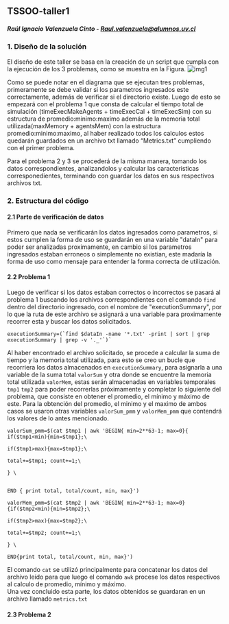 ## TSSOO-taller1
##### Raúl  Ignacio Valenzuela Cinto - Raul.valenzuela@alumnos.uv.cl

###  1. Diseño de la solución  
El diseño de este taller se basa en la creación de un script que cumpla con la ejecución de los 3 problemas, como se muestra en la Figura. 
![img1](http://imgfz.com/i/QVx7OUK.png) 
 
Como se puede notar en el diagrama que se ejecutan tres problemas, primeramente se debe validar si los parametros ingresados este correctamente, además de verificar si el directorio existe. Luego de esto se empezará con el problema 1 que consta de calcular el tiempo total de simulación (timeExecMakeAgents + timeExecCal + timeExecSim) con su estructura de promedio:minimo:maximo además de la memoria total utilizada(maxMemory + agentsMem) con la estructura promedio:minimo:maximo, al haber realizado todos los calculos estos quedarán guardados en un archivo txt llamado “Metrics.txt” cumpliendo con el primer problema.

Para el problema 2 y 3 se procederá de la misma manera, tomando los datos correspondientes, analizandolos y calcular las caracteristicas corresponedientes, terminando con guardar los datos en sus respectivos archivos txt.
 
###   2. Estructura del código 
#### 2.1 Parte de verificación de datos  
Primero que nada se verificarán los datos ingresados como parametros, si estos cumplen la forma de uso se guardarán en una variable "dataIn"  para poder ser analizadas proximamente, en cambio si los parametros ingresados estaban erroneos o simplemente no existian, este madaría la forma de uso como mensaje para entender la forma correcta de utilización. 
#### 2.2 Problema 1
Luego de verificar si los datos estaban correctos o incorrectos se pasará al problema 1 buscando los archivos correspondientes con el comando `find` dentro del directorio ingresado, con el nombre de "executionSummary", por lo que la ruta de este archivo se asignará a una variable para proximamente recorrer esta y buscar los datos solicitados.  

```
executionSummary=(`find $dataIn -name '*.txt' -print | sort | grep executionSummary | grep -v '._'`)`
```
Al haber encontrado el archivo solicitado, se procede a calcular la suma de tiempo y la memoria total utilizada, para esto se creo un bucle que recorriera los datos almacenados en `executionSummary`, para asignarla a una variable de la suma total `valorSum`
y otra donde se encuentre la memoria total utilizada `valorMem`, estas serán almacenadas en variables temporales `tmp1` `tmp2` para poder recorrerlas próximamente y completar lo siguiente del problema, que consiste en obtener el promedio, el mínimo y máximo de este.
Para la obtención del promedio, el minimo y el maximo de ambos casos se usaron otras variables `valorSum_pmm` y `valorMem_pmm` que contendrá los valores de lo antes mencionado. 
```
valorSum_pmm=$(cat $tmp1 | awk 'BEGIN{ min=2**63-1; max=0}{ if($tmp1<min){min=$tmp1};\
                                                                                                  if($tmp1>max){max=$tmp1};\
                                                                                                  total+=$tmp1; count+=1;\
                                                                                            } \
                                                                                            
                                                                                                 END { print total, total/count, min, max}')
```
```
valorMem_pmm=$(cat $tmp2 | awk 'BEGIN{ min=2**63-1; max=0}{if($tmp2<min){min=$tmp2};\
                                                                                                  if($tmp2>max){max=$tmp2};\
                                                                                                  total+=$tmp2; count+=1;\
                                                                                           } \
                                                                                                 END{print total, total/count, min, max}')
```
El comando `cat` se utilizó principalmente para concatenar los datos del archivo leído para que luego el comando `awk` procese los datos respectivos al calculo de promedio, mínimo y máximo.  
Una vez concluido esta parte, los datos obtenidos se guardaran en un archivo llamado `metrics.txt`

#### 2.3 Problema 2
